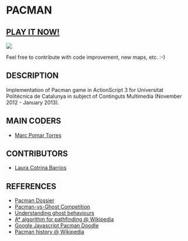 PACMAN
======

## [PLAY IT NOW!](http://faable.com/pacman/)

<img src="https://raw.github.com/boyander/pacman-as3/master/graphics/level1.png"/>

Feel free to contribute with code improvement, new maps, etc. :-)

DESCRIPTION
-----------
Implementation of Pacman game in ActionScript 3 for Universitat Politécnica de Catalunya 
in subject of Continguts Multimedia (November 2012 - January 2013). 

MAIN CODERS
-----------
 - [Marc Pomar Torres](boyander@gmail.com)

CONTRIBUTORS
------------
- [Laura Cotrina Barrios](lauracotri90@gmail.com)

REFERENCES
----------
 - [Pacman Dossier](http://home.comcast.net/~jpittman2/pacman/pacmandossier.html)
 - [Pacman-vs-Ghost Competition](http://www.pacman-vs-ghosts.net/)
 - [Understanding ghost behaviours](http://gameinternals.com/post/2072558330/understanding-pac-man-ghost-behavior)
 - [A* algorithm for pathfinding @ Wikipedia](http://en.wikipedia.org/wiki/A*_search_algorithm)
 - [Google Javascript Pacman Doodle](https://www.google.com/doodles/30th-anniversary-of-pac-man)
 - [Pacman history @ Wikipedia](http://en.wikipedia.org/wiki/Pac-Man)

